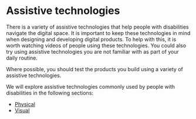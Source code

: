 # Assistive technologies

There is a variety of assistive technologies that help people with disabilities
navigate the digital space. It is important to keep these technologies in mind
when designing and developing digital products. To help with this, it is worth
watching videos of people using these technologies. You could also try using
assistive technologies you are not familiar with as part of your daily routine.

Where possible, you should test the products you build using a variety of
assistive technologies.

We will explore assistive technologies commonly used by people with disabilities
in the following sections:

- [Physical](./02-physical.md)
- [Visual](./03-visual.md)
